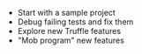 - Start with a sample project
- Debug failing tests and fix them
- Explore new Truffle features
- "Mob program" new features
